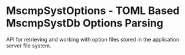 # MscmpSystOptions - TOML Based MscmpSystDb Options Parsing

API for retrieving and working with option files stored in the application
server file system.
